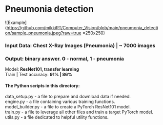 # Pneumonia detection
![Example](https://github.com/mikkiRT/Computer_Vision/blob/main/pneumonia_detection/sample_pneumonia.jpeg?raw=true =250x250) 
### Input Data: Chest X-Ray Images (Pneumonia) | ~ 7000 images
### Output: binary answer. 0 - normal, 1 - pneumonia

Model: **ResNet101, transfer learning**
<br />Train | Test accuracy: **91% | 86%**

#### The Python scripts in this directory:
data_setup.py - a file to prepare and download data if needed.
<br />engine.py - a file containing various training functions.
<br />model_builder.py - a file to create a PyTorch ResNet101 model.
<br />train.py - a file to leverage all other files and train a target PyTorch model.
<br />utils.py - a file dedicated to helpful utility functions.

